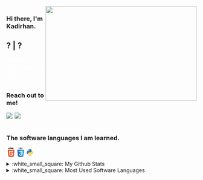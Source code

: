 <img src="https://media.giphy.com/media/RDZo7znAdn2u7sAcWH/source.gif" align="right" width="400" height="250">

### Hi there, I'm Kadirhan.

## ? | ?

<font color="white"> Ambition, is how I keep up with vulnerabilities. </font>

### Reach out to me!

[<img  width="22" src="https://unpkg.com/simple-icons@v4/icons/twitter.svg" align="left" />][twitter]
[<img  width="22" src="https://unpkg.com/simple-icons@v4/icons/linkedin.svg" align="left" />][linkedin]

<br />
<br />

### The software languages ​​I am learned.

<img align="left" src="https://raw.githubusercontent.com/github/explore/80688e429a7d4ef2fca1e82350fe8e3517d3494d/topics/html/html.png" width="25" height="25"/>
<img align="left" src="https://raw.githubusercontent.com/github/explore/80688e429a7d4ef2fca1e82350fe8e3517d3494d/topics/css/css.png" width="25" height="25"/>
<img align="left" src="https://raw.githubusercontent.com/github/explore/80688e429a7d4ef2fca1e82350fe8e3517d3494d/topics/python/python.png" width="25" height="25"/>

<br />
<br />

<details>
<summary>:white_small_square: My Github Stats</summary>
<img src="https://github-readme-stats.vercel.app/api?username=kdrhnucr&theme=" >
</details>

<details>
<summary>:white_small_square:  Most Used Software Languages</summary>
<img src="https://github-readme-stats.vercel.app/api/top-langs/?username=kdrhnucr&layout=compact" >
</details>

[twitter]: https://twitter.com/UcarKadirhan
[linkedin]: https://www.linkedin.com/in/kadirhan-ucar-b53a9620a/
